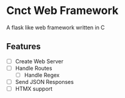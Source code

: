 # Cnct Web Framework
A flask like web framework written in C

## Features
- [ ] Create Web Server
- [ ] Handle Routes
  - [ ] Handle Regex
- [ ] Send JSON Responses
- [ ] HTMX support
